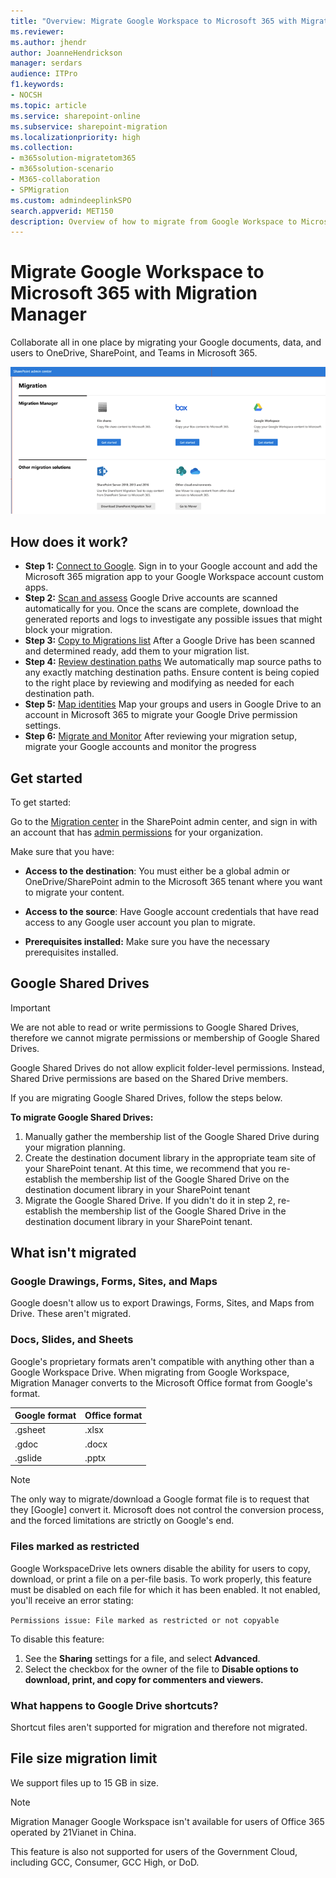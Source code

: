 ```yaml
---
title: "Overview: Migrate Google Workspace to Microsoft 365 with Migration Manager"
ms.reviewer: 
ms.author: jhendr
author: JoanneHendrickson
manager: serdars
audience: ITPro
f1.keywords:
- NOCSH
ms.topic: article
ms.service: sharepoint-online
ms.subservice: sharepoint-migration
ms.localizationpriority: high
ms.collection: 
- m365solution-migratetom365
- m365solution-scenario
- M365-collaboration
- SPMigration
ms.custom: admindeeplinkSPO
search.appverid: MET150
description: Overview of how to migrate from Google Workspace to Microsoft 365 with Migration Manager.
---
```


# Migrate Google Workspace to Microsoft 365 with Migration Manager


Collaborate all in one place by migrating your Google documents, data, and users to OneDrive, SharePoint, and Teams in Microsoft 365. 

![Migration Manager main landing page](media/mm-main-landing-google.png)

## How does it work?

- **Step 1:** [Connect to Google](mm-google-step1-connect.md).   Sign in to your Google account and add the Microsoft 365 migration app to your Google Workspace account custom apps. 
- **Step 2:** [Scan and assess](mm-google-step2-scan-assess.md) Google Drive accounts are scanned automatically for you. Once the scans are complete, download the generated reports and logs to investigate any possible issues that might block your migration.
- **Step 3:** [Copy to Migrations list](mm-google-step3-copy-to-migrations.md) After a Google Drive has been scanned and determined ready, add them to your migration list.
- **Step 4:** [Review destination paths](mm-google-step4-review-destinations.md)  We automatically map source paths to any exactly matching destination paths. Ensure content is being copied to the right place by reviewing and modifying as needed for each destination path.
- **Step 5:** [Map identities](mm-google-step5-map-identities.md)   Map your groups and users in Google Drive to an account in Microsoft 365 to migrate your Google Drive permission settings.
- **Step 6:** [Migrate and Monitor](mm-google-step6-migrate-monitor.md) After reviewing your migration setup, migrate your Google accounts and monitor the progress


## Get started

To get started:

Go to the <a href="https://go.microsoft.com/fwlink/?linkid=2185075" target="_blank">Migration center</a> in the SharePoint admin center, and sign in with an account that has [admin permissions](/sharepoint/sharepoint-admin-role) for your organization.

Make sure that you have:

- **Access to the destination**: You must either be a global admin or OneDrive/SharePoint admin to the Microsoft 365 tenant where you want to migrate your content. 

- **Access to the source**: Have Google account credentials that have read access to any Google user account you plan to migrate.

- **Prerequisites installed:** Make sure you have the necessary prerequisites installed.

## Google Shared Drives

>[!Important]
>We are not able to read or write permissions to Google Shared Drives, therefore we cannot migrate permissions or membership of Google Shared Drives. 
>
>Google Shared Drives do not allow explicit folder-level permissions. Instead, Shared Drive permissions are based on the Shared Drive members.
>
>If you are migrating Google Shared Drives, follow the steps below.


**To migrate Google Shared Drives:**

1. Manually gather the membership list of the Google Shared Drive during your migration planning.
2. Create the destination document library in the appropriate team site of your SharePoint tenant. At this time, we recommend that you re-establish the membership list of the Google Shared Drive on the destination document library in your SharePoint tenant
3. Migrate the Google Shared Drive. If you didn't do it in step 2, re-establish the membership list of the Google Shared Drive in the destination document library in your SharePoint tenant.

## What isn't migrated

### Google Drawings, Forms, Sites, and Maps

Google doesn't allow us to export Drawings, Forms, Sites, and Maps from Drive. These aren't migrated.

### Docs, Slides, and Sheets

Google's proprietary formats aren't compatible with anything other than a Google Workspace Drive. When migrating from Google Workspace, Migration Manager converts to the Microsoft Office format from Google's format.


|Google format|Office format|
|:-----|:-----|
|.gsheet|.xlsx|
|.gdoc|.docx|
|.gslide|.pptx|


>[!Note]
>The only way to migrate/download a Google format file is to request that they [Google] convert it. Microsoft does not control the conversion process, and the forced limitations are strictly on Google's end.


### Files marked as restricted

Google WorkspaceDrive lets owners disable the ability for users to copy, download, or print a file on a per-file basis. To work properly, this feature must be disabled on each file for which it has been enabled. It not enabled, you'll receive an error stating:

`Permissions issue: File marked as restricted or not copyable`

To disable this feature:

1. See the **Sharing** settings for a file, and select **Advanced**. 
2. Select the checkbox for the owner of the file to **Disable options to download, print, and copy for commenters and viewers.**
    
### What happens to Google Drive shortcuts?

Shortcut files aren't supported for migration and therefore not migrated.

## File size migration limit

We support files up to 15 GB in size.


>[!NOTE]
>Migration Manager Google Workspace isn't available for users of Office 365 operated by 21Vianet in China.
>
> This feature is also not supported for users of the Government Cloud, including GCC, Consumer, GCC High, or DoD.

